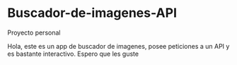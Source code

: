 # Buscador-de-imagenes-API
Proyecto personal



Hola, este es un app de buscador de imagenes, posee peticiones a un API y es bastante interactivo. Espero que les guste 
